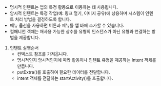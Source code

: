 * 명시적 인텐트는 앱의 특정 활동으로 이동하는 데 사용됩니다.
* 암시적 인텐트는 특정 작업(예: 링크 열기, 이미지 공유)에 상응하며 시스템이 인텐트 처리 방법을 결정하도록 합니다.
* 메뉴 옵션을 사용하면 버튼과 메뉴를 앱 바에 추가할 수 있습니다.
* 컴패니언 객체는 재사용 가능한 상수를 유형의 인스턴스가 아닌 유형과 연결하는 방법을 제공합니다.

1. 인텐트 실행순서
    - 컨텍스트 참조를 가져옵니다.
    - 명시적인지 암시적인지에 따라 활동이나 인텐트 유형을 제공하는 Intent 객체를 만듭니다.
    - putExtra()를 호출하여 필요한 데이터를 전달합니다.
    - intent 객체를 전달하는 startActivity()를 호출합니다.